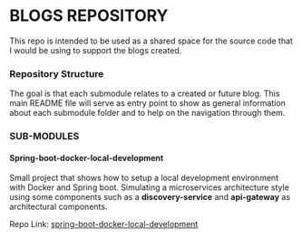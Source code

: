 # BLOGS REPOSITORY

This repo is intended to be used as a shared space for the 
source code that I would be using to support the blogs created.

###  Repository Structure

The goal is that each submodule relates to a created or future blog.
This main README file will serve as entry point to show as general information
about each submodule folder and to help on the navigation through them.

### SUB-MODULES

####  Spring-boot-docker-local-development

Small project that shows how to setup a local development environment with Docker
and Spring boot. Simulating a microservices architecture style using some components such as
a **discovery-service** and **api-gateway** as architectural components.

Repo Link: [spring-boot-docker-local-development](https://github.com/fofoRS/blogs/tree/main/spring-boot-docker-local-development)


